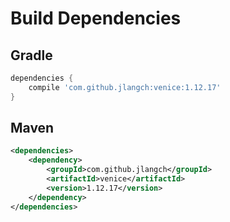 # Build Dependencies


## Gradle

```groovy
dependencies {
    compile 'com.github.jlangch:venice:1.12.17'
}
```

## Maven

```xml
<dependencies>
    <dependency>
        <groupId>com.github.jlangch</groupId>
        <artifactId>venice</artifactId>
        <version>1.12.17</version>
    </dependency>
</dependencies>
```
